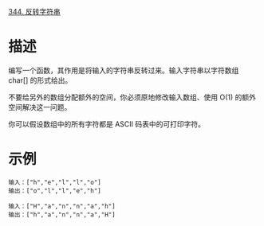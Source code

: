 [344. 反转字符串](https://leetcode-cn.com/problems/reverse-string/)

# 描述

编写一个函数，其作用是将输入的字符串反转过来。输入字符串以字符数组 char[] 的形式给出。

不要给另外的数组分配额外的空间，你必须原地修改输入数组、使用 O(1) 的额外空间解决这一问题。

你可以假设数组中的所有字符都是 ASCII 码表中的可打印字符。

# 示例
```
输入：["h","e","l","l","o"]
输出：["o","l","l","e","h"]
```
```
输入：["H","a","n","n","a","h"]
输出：["h","a","n","n","a","H"]
```